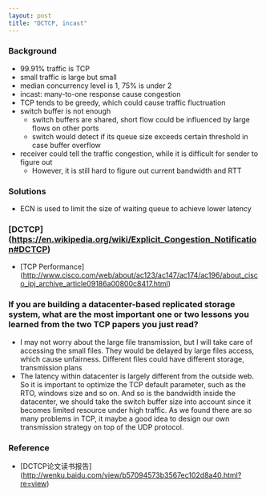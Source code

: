 ```yaml
---
layout: post
title: "DCTCP, incast"
---
```


### Background
* 99.91% traffic is TCP
* small traffic is large but small
* median concurrency level is 1, 75% is under 2
* incast: many-to-one response cause congestion
* TCP tends to be greedy, which could cause traffic fluctruation
* switch buffer is not enough
    * switch buffers are shared, short flow could be influenced by large flows on other ports
    * switch would detect if its queue size exceeds certain threshold in case buffer overflow
* receiver could tell the traffic congestion, while it is difficult for sender to figure out
    * However, it is still hard to figure out current bandwidth and RTT

### Solutions
* ECN is used to limit the size of waiting queue to achieve lower latency

### [DCTCP] (https://en.wikipedia.org/wiki/Explicit_Congestion_Notification#DCTCP)
* [TCP Performance] (http://www.cisco.com/web/about/ac123/ac147/ac174/ac196/about_cisco_ipj_archive_article09186a00800c8417.html)

### If you are building a datacenter-based replicated storage system, what are the most important one or two lessons you learned from the two TCP papers you just read?
* I may not worry about the large file transmission, but I will take care of accessing the small files. They would be delayed by large files access, which cause unfairness. Different files could have different storage, transmission plans
* The latency within datacenter is largely different from the outside web. So it is important to optimize the TCP default parameter, such as the RTO, windows size and so on. And so is the bandwidth inside the datacenter, we should take the switch buffer size into account since it becomes limited resource under high traffic. As we found there are so many problems in TCP, it maybe a good idea to design our own transmission strategy on top of the UDP protocol.

### Reference
* [DCTCP论文读书报告] (http://wenku.baidu.com/view/b57094573b3567ec102d8a40.html?re=view)
